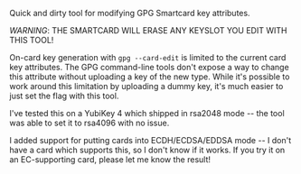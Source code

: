 Quick and dirty tool for modifying GPG Smartcard key attributes.

*WARNING*: THE SMARTCARD WILL ERASE ANY KEYSLOT YOU EDIT WITH THIS TOOL!

On-card key generation with `gpg --card-edit` is limited to the current card key attributes. The GPG command-line tools don't expose a way to change this attribute without uploading a key of the new type. While it's possible to work around this limitation  by uploading a dummy key, it's much easier to just set the flag with this tool.

I've tested this on a YubiKey 4 which shipped in rsa2048 mode -- the tool was able to set it to rsa4096 with no issue.

I added support for putting cards into ECDH/ECDSA/EDDSA mode -- I don't have a card which supports this, so I don't know if it works. If you try it on an EC-supporting card, please let me know the result!
